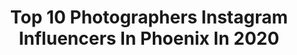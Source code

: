 ---
title: Top 10 Photographers Instagram Influencers In Phoenix In 2020
description: >-
  Find top photographers Instagram influencers in Phoenix in 2020. Most popular hashtags: #love #shotbytruly #photography #phoenix.
platform: Instagram
profiles:
  - username: "tiffanylephotography"
    fullname: >-
      TIFFANY LE
    location: "United States"
    followers: 6473
    engagement: 454
    commentsToLikes: 0.053904
    avatar: "https://scontent-lhr8-1.cdninstagram.com/v/t51.2885-19/s320x320/80451920_684209351983379_715157800480669696_n.jpg?_nc_ht=scontent-lhr8-1.cdninstagram.com&_nc_ohc=aa6jDoVlxKwAX-wW3kR&oh=71c5c8d43e045d42bc26e9bf6dbad00e&oe=5EB972B5"
    verified: false
    hashtags: "#love, #haleylaurenma, #hughthomasma, #fuji400h"
  - username: "shotbytruly"
    fullname: >-
      TRULY 47  📷🇲🇽👨‍👦
    location: "United States"
    followers: 21801
    engagement: 119
    commentsToLikes: 0.036634
    avatar: "https://scontent-lhr8-1.cdninstagram.com/v/t51.2885-19/s320x320/91230759_3003684099721077_3831071812549083136_n.jpg?_nc_ht=scontent-lhr8-1.cdninstagram.com&_nc_ohc=D8JZE24wdlMAX9Ho1yQ&oh=86ae4227f2de77bf3d6b75a37e679a2a&oe=5EB2D484"
    verified: false
    hashtags: "#vhs, #photography, #landscapephotography, #love"
  - username: "7labrada7"
    fullname: >-
      🎥 LABRADA
    location: "United States"
    followers: 32333
    engagement: 126
    commentsToLikes: 0.074227
    avatar: "https://scontent-lhr8-1.cdninstagram.com/v/t51.2885-19/s320x320/61691490_2421840724543531_5230771684033691648_n.jpg?_nc_ht=scontent-lhr8-1.cdninstagram.com&_nc_ohc=exnunFeIVHIAX-n4U-J&oh=2d11018ffe4893f1edcc0857bc14d4ea&oe=5EBCBBB0"
    verified: false
    hashtags: "#makeupartist, #realitytv, #keyframes, #boredinthehouse"
  - username: "tp_photography"
    fullname: >-
      Tucker Prynn
    location: "United States"
    followers: 4470
    engagement: 2425
    commentsToLikes: 0.056741
    avatar: "https://scontent-itm1-1.cdninstagram.com/v/t51.2885-19/s320x320/49573170_349854628934309_2022839019850694656_n.jpg?_nc_ht=scontent-itm1-1.cdninstagram.com&_nc_ohc=HmVolFaZQaoAX-iISC7&oh=3fe9982a90364834f97eeae8c63cbf4a&oe=5EA4C799"
    verified: false
    hashtags: "#intensaemozione, #goldendragon, #fordgt, #fordperformance"
  - username: "phxaviation"
    fullname: >-
      Dante R
    location: "United States"
    followers: 3249
    engagement: 1569
    commentsToLikes: 0.032122
    avatar: "https://scontent-lht6-1.cdninstagram.com/v/t51.2885-19/s320x320/89610759_1536038526572673_2338440397946093568_n.jpg?_nc_ht=scontent-lht6-1.cdninstagram.com&_nc_ohc=NNSK6ohedqUAX94axXM&oh=eab63503e234df161b06433761cb621f&oe=5EB47A89"
    verified: false
    hashtags: "#daikl, #n401dz, #condorairlines, #jfkairport"
  - username: "tedwimbush"
    fullname: >-
      Ted Wimbush
    location: "United States"
    followers: 68397
    engagement: 156
    commentsToLikes: 0.037718
    avatar: "https://scontent-atl3-1.cdninstagram.com/v/t51.2885-19/s320x320/79172089_2590846624479871_4316855866679623680_n.jpg?_nc_ht=scontent-atl3-1.cdninstagram.com&_nc_ohc=xNMjbnuHqFsAX8eeaya&oh=eb7dd9ec7e730ff517c505f447bc68f9&oe=5EB8C4C0"
    verified: false
    hashtags: ""
  - username: "thebiteshot"
    fullname: >-
      Joanie Simon
    location: "United States"
    followers: 94343
    engagement: 465
    commentsToLikes: 0.031890
    avatar: "https://scontent-lhr8-1.cdninstagram.com/v/t51.2885-19/s320x320/20968803_162998584270400_2901347281435361280_a.jpg?_nc_ht=scontent-lhr8-1.cdninstagram.com&_nc_ohc=jOfKLPOGiEkAX-1e__T&oh=f7046189146c798258fa4042d8576a92&oe=5EBC8B87"
    verified: true
    hashtags: "#imbibegram, #nikonnofilter, #studiophotography, #appetizers"
  - username: "jordanherschel"
    fullname: >-
      Jordan Herschel
    location: "United States"
    followers: 503237
    engagement: 118
    commentsToLikes: 0.015292
    avatar: "https://scontent-amt2-1.cdninstagram.com/v/t51.2885-19/s320x320/85069853_478464662827376_7620427763098320896_n.jpg?_nc_ht=scontent-amt2-1.cdninstagram.com&_nc_ohc=SlnyFU8ookcAX84iub_&oh=b2018fc21654ddbdc2fb17e1332ab34d&oe=5EB2B546"
    verified: true
    hashtags: "#oceanmedallion, #ad, #squawvalley, #alphacollective"
  - username: "_austinely_"
    fullname: >-
      Austin Ely
    location: "United States"
    followers: 4148
    engagement: 1252
    commentsToLikes: 0.046125
    avatar: "https://scontent-lhr8-1.cdninstagram.com/v/t51.2885-19/s320x320/81473969_2531798693742433_5060823350004154368_n.jpg?_nc_ht=scontent-lhr8-1.cdninstagram.com&_nc_ohc=tx2VUdJE8GkAX-kK9Re&oh=4e624cf981d4cfc69485120df5466aaf&oe=5EAECE84"
    verified: false
    hashtags: ""
  - username: "dianaelizabeth_"
    fullname: >-
      DIANA ELIZABETH
    location: "United States"
    followers: 29985
    engagement: 75
    commentsToLikes: 0.109024
    avatar: "https://scontent-ams4-1.cdninstagram.com/v/t51.2885-19/s320x320/60909994_2400359650003913_2855589649051549696_n.jpg?_nc_ht=scontent-ams4-1.cdninstagram.com&_nc_ohc=TLVvYF7jSb8AX9SBLnO&oh=31580d9cc6ef2160852b3d59baa23649&oe=5EB77CDB"
    verified: false
    hashtags: "#gifted, #easterdecorations, #homeoffice, #alphahydroxyacid"
---